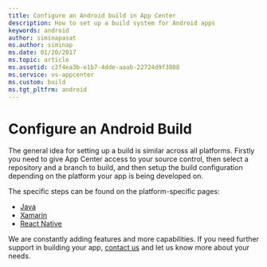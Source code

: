 ```yaml
---
title: Configure an Android build in App Center
description: How to set up a build system for Android apps
keywords: android
author: siminapasat
ms.author: siminap
ms.date: 01/20/2017
ms.topic: article
ms.assetid: c2f4ea3b-e1b7-4dde-aaab-22724d9f3808
ms.service: vs-appcenter
ms.custom: build
ms.tgt_pltfrm: android
---
```


# Configure an Android Build

The general idea for setting up a build is similar across all platforms. Firstly you need to give App Center access to your source control, then select a repository and a branch to build, and then setup the build configuration depending on the platform your app is being developed on.

The specific steps can be found on the platform-specific pages:
* [Java](java.md)
* [Xamarin](xamarin.md)
* [React Native](react-native.md)

We are constantly adding features and more capabilities. If you need further support in building your app, [contact us](https://intercom.help/appcenter/) and let us know more about your needs.